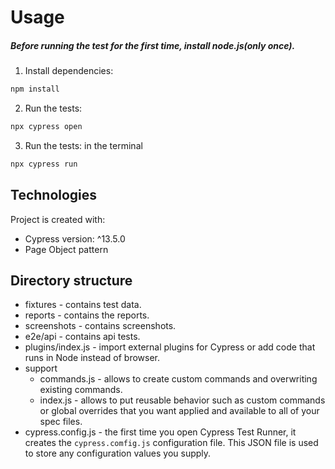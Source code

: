 # Usage

##### Before running the test for the first time, install node.js(only once).
1. Install dependencies:
```bash
npm install 
```

2. Run the tests:
```bash
npx cypress open
```
3. Run the tests: in the terminal 
```bash
npx cypress run
```

## Technologies
Project is created with:
* Cypress version: ^13.5.0
* Page Object pattern

## Directory structure  
* fixtures - contains test data.
* reports - contains the reports.
* screenshots - contains screenshots.
* e2e/api - contains api tests.
* plugins/index.js - import external plugins for Cypress or add code that runs in Node instead of browser.
* support
    - commands.js - allows to create custom commands and overwriting existing commands. 
    - index.js - allows to put reusable behavior such as custom commands or global overrides that you want applied and available to all of your spec files.
* cypress.config.js - the first time you open Cypress Test Runner, it creates the `cypress.comfig.js` configuration file. This JSON file is used to store any configuration values you supply.